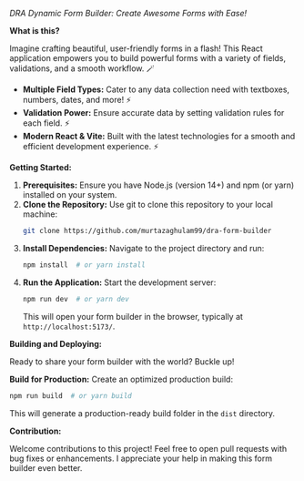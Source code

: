 *DRA Dynamic Form Builder: Create Awesome Forms with Ease!*

**What is this?**

Imagine crafting beautiful, user-friendly forms in a flash! This React application empowers you to build powerful forms with a variety of fields, validations, and a smooth workflow. 🪄

- **Multiple Field Types:** Cater to any data collection need with textboxes, numbers, dates, and more! ⚡
- **Validation Power:** Ensure accurate data by setting validation rules for each field.  ⚡
- **Modern React & Vite:** Built with the latest technologies for a smooth and efficient development experience. ⚡

**Getting Started:**

1. **Prerequisites:** Ensure you have Node.js (version 14+) and npm (or yarn) installed on your system.  
2. **Clone the Repository:** Use git to clone this repository to your local machine:
   ```bash
   git clone https://github.com/murtazaghulam99/dra-form-builder
   ```
3. **Install Dependencies:** Navigate to the project directory and run:
   ```bash
   npm install  # or yarn install
   ```
4. **Run the Application:** Start the development server:
   ```bash
   npm run dev  # or yarn dev
   ```
   This will open your form builder in the browser, typically at `http://localhost:5173/`.

**Building and Deploying:**

Ready to share your form builder with the world? Buckle up!

**Build for Production:** Create an optimized production build:
   ```bash
   npm run build  # or yarn build
   ```
   This will generate a production-ready build folder in the `dist` directory.

**Contribution:**

Welcome contributions to this project! Feel free to open pull requests with bug fixes or enhancements. I appreciate your help in making this form builder even better.
